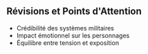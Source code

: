 ## Révisions et Points d'Attention
- Crédibilité des systèmes militaires
- Impact émotionnel sur les personnages
- Équilibre entre tension et exposition
